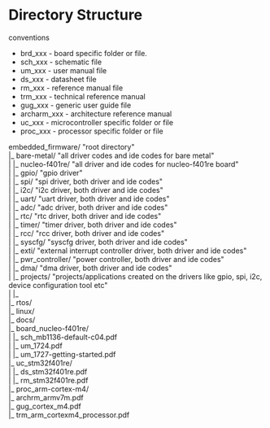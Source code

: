 # Directory Structure

conventions
 - brd_xxx - board specific folder or file.
 - sch_xxx - schematic file
 - um_xxx  - user manual file
 - ds_xxx  - datasheet file
 - rm_xxx  - reference manual file
 - trm_xxx - technical reference manual
 - gug_xxx - generic user guide file
 - archarm_xxx - architecture reference manual
 - uc_xxx  - microcontroller specific folder or file
 - proc_xxx - processor specific folder or file

embedded_firmware/ 								"root directory"  
	|_ bare-metal/ 								"all driver codes and ide codes for bare metal"  
	|	|_ nucleo-f401re/ 						"all driver and ide codes for nucleo-f401re board"  
	|		|_ gpio/ 							"gpio driver"  
	|		|_ spi/ 							"spi driver, both driver and ide codes"  
	|		|_ i2c/ 							"i2c driver, both driver and ide codes"  
	|		|_ uart/ 							"uart driver, both driver and ide codes"  
	|		|_ adc/ 							"adc driver, both driver and ide codes"  
	|		|_ rtc/ 							"rtc driver, both driver and ide codes"  
	|		|_ timer/ 							"timer driver, both driver and ide codes"  
	|		|_ rcc/ 							"rcc driver, both driver and ide codes"  
	|		|_ syscfg/ 							"syscfg driver, both driver and ide codes"  
	|		|_ exti/ 							"external interrupt controller driver, both driver and ide codes"  
	|		|_ pwr_controller/ 					"power controller, both driver and ide codes"  
	|		|_ dma/ 							"dma driver, both driver and ide codes"  
	|		|_ projects/						"projects/applications created on the drivers like gpio, spi, i2c, device configuration tool etc"  
	|			|_   
	|_ rtos/  
	|_ linux/  
	|_ docs/  
		|_ board_nucleo-f401re/  
		|	|_ sch_mb1136-default-c04.pdf  
		|	|_ um_1724.pdf  
		|	|_ um_1727-getting-started.pdf  
		|_ uc_stm32f401re/  
		|	|_ ds_stm32f401re.pdf  
		|	|_ rm_stm32f401re.pdf  
		|_ proc_arm-cortex-m4/  
			|_ archrm_armv7m.pdf  
			|_ gug_cortex_m4.pdf  
			|_ trm_arm_cortexm4_processor.pdf  
